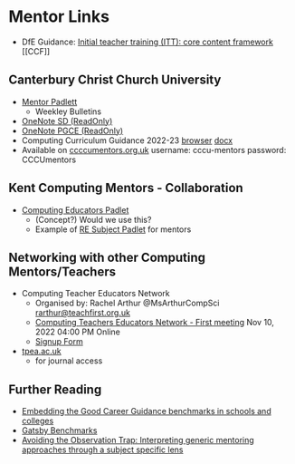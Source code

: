 Mentor Links
============

* DfE Guidance: [Initial teacher training (ITT): core content framework](https://www.gov.uk/government/publications/initial-teacher-training-itt-core-content-framework) [[CCF]]

Canterbury Christ Church University
-----------------------------------
* [Mentor Padlett](https://cccu.padlet.org/emilysmith35/t5bd4d9p3bxhqd57)
    * Weekley Bulletins
* [OneNote SD (ReadOnly)](https://cccu-my.sharepoint.com/:f:/g/personal/sm1161_canterbury_ac_uk/EkBfcWviqntOsaZqF612OqEBU-azYP__gZixz4a5W_W1CQ)
* [OneNote PGCE (ReadOnly)](https://cccu-my.sharepoint.com/:f:/g/personal/sm1161_canterbury_ac_uk/Eo40z-O4Xo1MlIMt9o_1z1ABzG8B_pKH8ULDobbS7PYVIQ)
* Computing Curriculum Guidance 2022-23 [browser](https://cccu-my.sharepoint.com/:w:/g/personal/ac954_canterbury_ac_uk/EUT6YmOPKppLoqS227ycO_EB5U5CIOAVIGxmsGt5VK4qhw?e=mGtTbQ) [docx](http://ccccumentors.org.uk/files/secondary/Documentation/subject-documentation/computing/Computing%20Curriculum%20Guidance%202022-23.docx)
* Available on [ccccumentors.org.uk](http://ccccumentors.org.uk) username: cccu-mentors password: CCCUmentors

Kent Computing Mentors - Collaboration
--------------------------------------
* [Computing Educators Padlet](https://padlet.com/allancallaghan1/t90qrkylhnmtql99)
    * (Concept?) Would we use this?
    * Example of [RE Subject Padlet](https://cccu.padlet.org/katie_clemmey/xx1mh0ayj4pljj3l) for mentors


Networking with other Computing Mentors/Teachers
------------------------------------------------
* Computing Teacher Educators Network
    * Organised by: Rachel Arthur @MsArthurCompSci rarthur@teachfirst.org.uk
    * [Computing Teachers Educators Network - First meeting](https://www.eventbrite.co.uk/e/the-computing-teacher-educator-network-tickets-421247150567) Nov 10, 2022 04:00 PM Online
    * [Signup Form](https://forms.office.com/pages/responsepage.aspx?id=ZyYeN4rMsEe13T5BpfTp_DHG91hvGkxPsNAus4-ppg5UQlJGTTJQQlhQSzUyTjlNS1hFV01ZNUtETy4u)
* [tpea.ac.uk](https://tpea.ac.uk/membership/)
    * for journal access

Further Reading
---------------
* [Embedding the Good Career Guidance benchmarks in schools and colleges](https://www.gatsby.org.uk/education/programmes/embedding-the-benchmarks-in-school-and-college-practice)
* [Gatsby Benchmarks](https://boostlifeskills.co.uk/gatsby-benchmarks/)
* [Avoiding the Observation Trap: Interpreting generic mentoring approaches through a subject specific lens](https://uonhistoryteachertraining.school.blog/2022/05/26/avoiding-the-observation-trap-interpreting-generic-mentoring-approaches-through-a-subject-specific-lens/)
